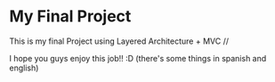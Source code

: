 # My Final Project
This is my final Project using Layered Architecture + MVC //

I hope you guys enjoy this job!! :D (there's some things in spanish and english)
